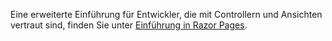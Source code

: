 Eine erweiterte Einführung für Entwickler, die mit Controllern und Ansichten vertraut sind, finden Sie unter [Einführung in Razor Pages](xref:razor-pages/index).
